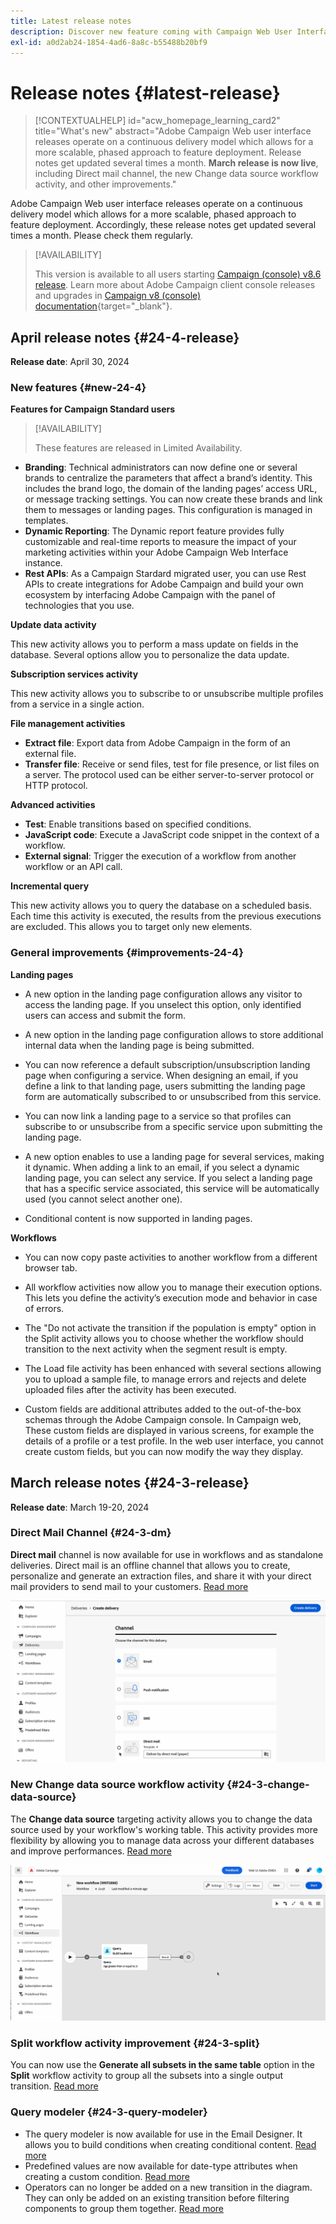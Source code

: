 ```yaml
---
title: Latest release notes
description: Discover new feature coming with Campaign Web User Interface
exl-id: a0d2ab24-1854-4ad6-8a8c-b55488b20bf9
---
```

# Release notes {#latest-release}


>[!CONTEXTUALHELP]
>id="acw_homepage_learning_card2"
>title="What's new"
>abstract="Adobe Campaign Web user interface releases operate on a continuous delivery model which allows for a more scalable, phased approach to feature deployment. Release notes get updated several times a month. **March release is now live**, including Direct mail channel, the new Change data source workflow activity, and other improvements."


<!--Last update: **March 19, 2024**-->

Adobe Campaign Web user interface releases operate on a continuous delivery model which allows for a more scalable, phased approach to feature deployment. Accordingly, these release notes get updated several times a month. Please check them regularly.

>[!AVAILABILITY]
>
>This version is available to all users starting [Campaign (console) v8.6 release](https://experienceleague.adobe.com/docs/campaign/campaign-v8/releases/release-notes.html). Learn more about Adobe Campaign client console releases and upgrades in [Campaign v8 (console) documentation](https://experienceleague.adobe.com/docs/campaign/campaign-v8/releases/upgrades.html){target="_blank"}.

## April release notes {#24-4-release}

**Release date**: April 30, 2024

### New features {#new-24-4}

**Features for Campaign Standard users**

>[!AVAILABILITY]
>
>These features are released in Limited Availability.

* **Branding**: Technical administrators can now define one or several brands to centralize the parameters that affect a brand’s identity. This includes the brand logo, the domain of the landing pages’ access URL, or message tracking settings. You can now create these brands and link them to messages or landing pages. This configuration is managed in templates.
* **Dynamic Reporting**: The Dynamic report feature provides fully customizable and real-time reports to measure the impact of your marketing activities within your Adobe Campaign Web Interface instance.
* **Rest APIs**: As a Campaign Stardard migrated user, you can use Rest APIs to create integrations for Adobe Campaign and build your own ecosystem by interfacing Adobe Campaign with the panel of technologies that you use.

<!--
* **Audit Trail**

The Audit trail feature constantly records a detailed log of actions and events taking place within the Adobe Campaign instance in real-time. It offers a convenient method to access a chronological record of data, addressing queries such as: the status of workflows, the latest individuals to modify them, or the activities performed by users within the instance.	
-->
**Update data activity** 

This new activity allows you to perform a mass update on fields in the database. Several options allow you to personalize the data update.

**Subscription services activity**

This new activity allows you to subscribe to or unsubscribe multiple profiles from a service in a single action.

**File management activities**

* **Extract file**: Export data from Adobe Campaign in the form of an external file.
* **Transfer file**: Receive or send files, test for file presence, or list files on a server. The protocol used can be either server-to-server protocol or HTTP protocol.

**Advanced activities**

* **Test**: Enable transitions based on specified conditions.
* **JavaScript code**: Execute a JavaScript code snippet in the context of a workflow.
* **External signal**: Trigger the execution of a workflow from another workflow or an API call.

**Incremental query**

This new activity allows you to query the database on a scheduled basis. Each time this activity is executed, the results from the previous executions are excluded. This allows you to target only new elements.	

### General improvements {#improvements-24-4}

**Landing pages**

<!--**Autorize Unidentified Visitor in Landing Pages**: -->

* A new option in the landing page configuration allows any visitor to access the landing page. If you unselect this option, only identified users can access and submit the form.	

<!--Landing pages - Storing additional data on submission-->

* A new option in the landing page configuration allows to store additional internal data when the landing page is being submitted.	

<!--**Landing pages - Referencing landing page while configuring a service**: It is now possible to-->

* You can now reference a default subscription/unsubscription landing page when configuring a service. When designing an email, if you define a link to that landing page, users submitting the landing page form are automatically subscribed to or unsubscribed from this service.	

<!--**Landing Pages: Linking Landing page to subscription service**: It is now possible to * **Branding + Landing Pages**: TBD-->

* You can now link a landing page to a service so that profiles can subscribe to or unsubscribe from a specific service upon submitting the landing page.

<!--**Landing Page - Option to call different services on a user action**: -->

* A new option enables to use a landing page for several services, making it dynamic. When adding a link to an email, if you select a dynamic landing page, you can select any service. If you select a landing page that has a specific service associated, this service will be automatically used (you cannot select another one).	

<!--Landing Pages - Support conditional content-->

* Conditional content is now supported in landing pages.

**Workflows**

<!--**Workflow - Copy/Paste into another tab**: -->

* You can now copy paste activities to another workflow from a different browser tab.

<!--**Workflow - Execution options**: -->

* All workflow activities now allow you to manage their execution options. This lets you define the activity’s execution mode and behavior in case of errors.

<!-- **Workflow - Split Activity - Support Skipping Empty Transition**: -->

* The "Do not activate the transition if the population is empty" option in the Split activity allows you to choose whether the workflow should transition to the next activity when the segment result is empty.

<!--* **Workflow - Load file activity improvements**-->

* The Load file activity has been enhanced with several sections allowing you to upload a sample file, to manage errors and rejects and delete uploaded files after the activity has been executed.

<!--* **Support of custom fields**-->

* Custom fields are additional attributes added to the out-of-the-box schemas through the Adobe Campaign console. In Campaign web, These custom fields are displayed in various screens, for example the details of a profile or a test profile. In the web user interface, you cannot create custom fields, but you can now modify the way they display. 

## March release notes {#24-3-release}

**Release date**: March 19-20, 2024

### Direct Mail Channel {#24-3-dm}

**Direct mail** channel is now available for use in workflows and as standalone deliveries. Direct mail is an offline channel that allows you to create, personalize and generate an extraction files, and share it with your direct mail providers to send mail to your customers. [Read more](../direct-mail/gs-direct-mail.md)

![](../assets/do-not-localize/direct-mail.gif)

### New Change data source workflow activity {#24-3-change-data-source}

The **Change data source** targeting activity allows you to change the data source used by your workflow's working table. This activity provides more flexibility by allowing you to manage data across your different databases and improve performances. [Read more](../workflows/activities/change-data-source.md)

![](../assets/do-not-localize/change-data-source.gif)

### Split workflow activity improvement {#24-3-split}

You can now use the **Generate all subsets in the same table** option in the **Split** workflow activity to group all the subsets into a single output transition. [Read more](../workflows/activities/split.md)

### Query modeler {#24-3-query-modeler}

* The query modeler is now available for use in the Email Designer. It allows you to build conditions when creating conditional content. [Read more](../personalization/conditions.md)
* Predefined values are now available for date-type attributes when creating a custom condition. [Read more](../query/build-query.md)
* Operators can no longer be added on a new transition in the diagram. They can only be added on an existing transition before filtering components to group them together. [Read more](../query/build-query.md)
